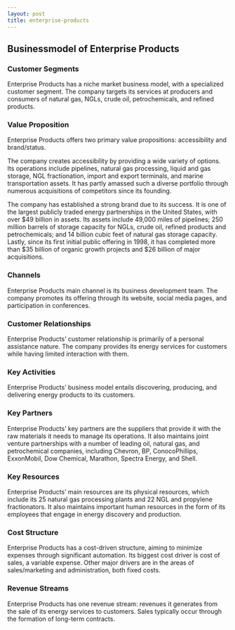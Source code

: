 ```yaml
---
layout: post
title: enterprise-products
---
```


Businessmodel of Enterprise Products
-------------------------------------

### Customer Segments

Enterprise Products has a niche market business model, with a specialized customer segment. The company targets its services at producers and consumers of natural gas, NGLs, crude oil, petrochemicals, and refined products.

### Value Proposition

Enterprise Products offers two primary value propositions: accessibility and brand/status.

The company creates accessibility by providing a wide variety of options. Its operations include pipelines, natural gas processing, liquid and gas storage, NGL fractionation, import and export terminals, and marine transportation assets. It has partly amassed such a diverse portfolio through numerous acquisitions of competitors since its founding.

The company has established a strong brand due to its success. It is one of the largest publicly traded energy partnerships in the United States, with over $49 billion in assets. Its assets include 49,000 miles of pipelines; 250 million barrels of storage capacity for NGLs, crude oil, refined products and petrochemicals; and 14 billion cubic feet of natural gas storage capacity. Lastly, since its first initial public offering in 1998, it has completed more than $35 billion of organic growth projects and $26 billion of major acquisitions.

### Channels

Enterprise Products main channel is its business development team. The company promotes its offering through its website, social media pages, and participation in conferences.

### Customer Relationships

Enterprise Products’ customer relationship is primarily of a personal assistance nature. The company provides its energy services for customers while having limited interaction with them.

### Key Activities

Enterprise Products’ business model entails discovering, producing, and delivering energy products to its customers.

### Key Partners

Enterprise Products’ key partners are the suppliers that provide it with the raw materials it needs to manage its operations. It also maintains joint venture partnerships with a number of leading oil, natural gas, and petrochemical companies, including Chevron, BP, ConocoPhillips, ExxonMobil, Dow Chemical, Marathon, Spectra Energy, and Shell.

### Key Resources

Enterprise Products’ main resources are its physical resources, which include its 25 natural gas processing plants and 22 NGL and propylene fractionators. It also maintains important human resources in the form of its employees that engage in energy discovery and production.

### Cost Structure

Enterprise Products has a cost-driven structure, aiming to minimize expenses through significant automation. Its biggest cost driver is cost of sales, a variable expense. Other major drivers are in the areas of sales/marketing and administration, both fixed costs.

### Revenue Streams

Enterprise Products has one revenue stream: revenues it generates from the sale of its energy services to customers. Sales typically occur through the formation of long-term contracts.
